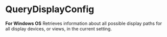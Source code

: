 # QueryDisplayConfig
**For Windows OS**
Retrieves information about all possible display paths for all display devices, or views, in the current setting.